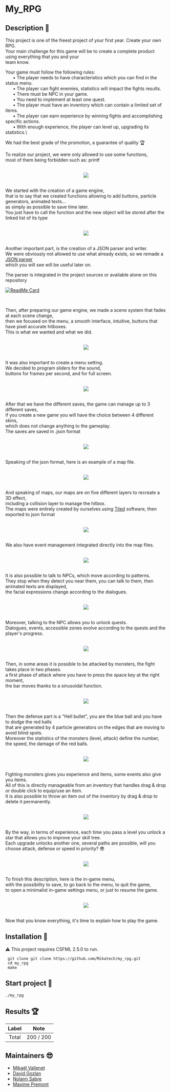 # My_RPG

## Description :sunrise_over_mountains:

This project is one of the freest project of your first year. Create your own RPG.\
Your main challenge for this game will be to create a complete product using everything that you and your\
team know.

Your game must follow the following rules:\
&nbsp;&nbsp;&nbsp;&nbsp;&nbsp;&nbsp;• The player needs to have characteristics which you can find in the status menu.\
&nbsp;&nbsp;&nbsp;&nbsp;&nbsp;&nbsp;• The player can fight enemies, statistics will impact the fights results.\
&nbsp;&nbsp;&nbsp;&nbsp;&nbsp;&nbsp;• There must be NPC in your game.\
&nbsp;&nbsp;&nbsp;&nbsp;&nbsp;&nbsp;• You need to implement at least one quest.\
&nbsp;&nbsp;&nbsp;&nbsp;&nbsp;&nbsp;• The player must have an inventory which can contain a limited set of items.\
&nbsp;&nbsp;&nbsp;&nbsp;&nbsp;&nbsp;• The player can earn experience by winning fights and accomplishing specific actions.\
&nbsp;&nbsp;&nbsp;&nbsp;&nbsp;&nbsp;• With enough experience, the player can level up, upgrading its statistics.\

We had the best grade of the promotion, a guarantee of quality :trophy:

To realize our project, we were only allowed to use some functions,\
most of them being forbidden such as: printf

<p align="center">
    <br/>
  <img src="./img/function.png" />
  <br/>
  <br/>
</p>

We started with the creation of a game engine, \
that is to say that we created functions allowing to add buttons, particle generators, animated texts... \
as simply as possible to save time later.\
You just have to call the function and the new object will be stored after the linked list of its type

<p align="center">
    <br/>
  <img src="./img/linked_list.png" />
  <br/>
  <br/>
</p>

Another important part, is the creation of a JSON parser and writer.\
We were obviously not allowed to use what already exists, so we remade a [JSON parser](https://github.com/Davphla/JSON-Parser)\
which you will see will be useful later on.

The parser is integrated in the project sources or available alone on this repository


[![ReadMe Card](https://github-readme-stats.vercel.app/api/pin/?username=Davphla&repo=JSON-Parser&theme=gruvbox&hide_border=false)](https://github.com/Davphla/JSON-Parser)

  <br/>


Then, after preparing our game engine, we made a scene system that fades at each scene change,\
then we focused on the menu, a smooth interface, intuitive, buttons that have pixel accurate hitboxes.\
This is what we wanted and what we did.

<p align="center">
    <br/>
  <img src="./img/menu.png" />
  <br/>
  <br/>
</p>

It was also important to create a menu setting.\
We decided to program sliders for the sound,\
buttons for frames per second, and for full screen.

<p align="center">
    <br/>
  <img src="./img/settings.png" />
  <br/>
  <br/>
</p>

After that we have the different saves, the game can manage up to 3 different saves,\
if you create a new game you will have the choice between 4 different skins, \
which does not change anything to the gameplay.\
The saves are saved in .json format

<p align="center">
    <br/>
  <img src="./img/save.png" />
  <br/>
  <br/>
</p>

Speaking of the json format, here is an example of a map file.

<p align="center">
    <br/>
  <img src="./img/json_file.png" />
  <br/>
  <br/>
</p>

And speaking of maps, our maps are on five different layers to recreate a 3D effect,\
including a collision layer to manage the hitbox.\
The maps were entirely created by ourselves using [Tiled](https://www.mapeditor.org/) software, then exported to json format

<p align="center">
    <br/>
  <img src="./img/layers.png" />
  <br/>
  <br/>
</p>

We also have event management integrated directly into the map files.

<p align="center">
    <br/>
  <img src="./img/event.png" />
  <br/>
  <br/>
</p>

It is also possible to talk to NPCs, which move according to patterns.\
They stop when they detect you near them, you can talk to them, then animated texts are displayed,\
the facial expressions change according to the dialogues.

<p align="center">
    <br/>
  <img src="./img/npc.png" />
  <br/>
  <br/>
</p>

Moreover, talking to the NPC allows you to unlock quests.\
Dialogues, events, accessible zones evolve according to the quests and the player's progress.

<p align="center">
    <br/>
  <img src="./img/Quest.png" />
  <br/>
  <br/>
</p>

Then, in some areas it is possible to be attacked by monsters, the fight takes place in two phases.\
a first phase of attack where you have to press the space key at the right moment,\
the bar moves thanks to a sinusoidal function.

<p align="center">
    <br/>
  <img src="./img/attack.png" />
  <br/>
  <br/>
</p>

Then the defense part is a "Hell bullet", you are the blue ball and you have to dodge the red balls \
that are generated by 4 particle generators on the edges that are moving to avoid blind spots.\
Moreover the statistics of the monsters (level, attack) define the number, the speed, the damage of the red balls.

<p align="center">
    <br/>
  <img src="./img/defense.png" />
  <br/>
  <br/>
</p>

Fighting monsters gives you experience and items, some events also give you items. \
All of this is directly manageable from an inventory that handles drag & drop or double click to equip/use an item. \
It is also possible to throw an item out of the inventory by drag & drop to delete it permanently.

<p align="center">
    <br/>
  <img src="./img/inventory.png" />
  <br/>
  <br/>
</p>

By the way, in terms of experience, each time you pass a level you unlock a star that allows you to improve your skill tree.\
Each upgrade unlocks another one, several paths are possible, will you choose attack, defense or speed in priority? :sunglasses:

<p align="center">
    <br/>
  <img src="./img/skill_tree.png" />
  <br/>
  <br/>
</p>

To finish this description, here is the in-game menu,\
with the possibility to save, to go back to the menu, to quit the game,\
to open a minimalist in-game settings menu, or just to resume the game.

<p align="center">
    <br/>
  <img src="./img/in_game_menu.png" />
  <br/>
  <br/>
</p>

Now that you know everything, it's time to explain how to play the game.

## Installation :mag_right:

:warning: This project requires CSFML 2.5.0 to run.

```
 git clone git clone https://github.com/Mikatech/my_rpg.git
 cd my_rpg
 make
```

## Start project :checkered_flag:

```
./my_rpg
```

## Results :trophy:

|                          Label                        |      Note       |
|:----------------------------------------------------------:|:------------------:|
|           Total | 200 / 200 |

## Maintainers :sunglasses:

 - [Mikaël Vallenet](https://github.com/Mikatech)
 - [David Gozlan](https://github.com/Davphla)
 - [Nolann Sabre](https://github.com/Nolann71)
 - [Maxime Premont](https://github.com/MaximePremont)

